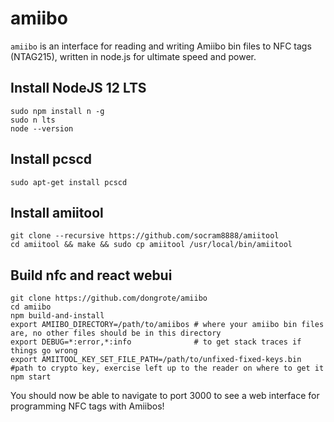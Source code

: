 # amiibo

`amiibo` is an interface for reading and writing Amiibo bin files to NFC tags (NTAG215), written in node.js for ultimate speed and power.

## Install NodeJS 12 LTS

    sudo npm install n -g
    sudo n lts
    node --version
    
## Install pcscd

    sudo apt-get install pcscd
    
## Install amiitool

    git clone --recursive https://github.com/socram8888/amiitool
    cd amiitool && make && sudo cp amiitool /usr/local/bin/amiitool
    
## Build nfc and react webui

    git clone https://github.com/dongrote/amiibo
    cd amiibo
    npm build-and-install
    export AMIIBO_DIRECTORY=/path/to/amiibos # where your amiibo bin files are, no other files should be in this directory
    export DEBUG=*:error,*:info              # to get stack traces if things go wrong
    export AMIITOOL_KEY_SET_FILE_PATH=/path/to/unfixed-fixed-keys.bin #path to crypto key, exercise left up to the reader on where to get it
    npm start
  
You should now be able to navigate to port 3000 to see a web interface for programming NFC tags with Amiibos!
